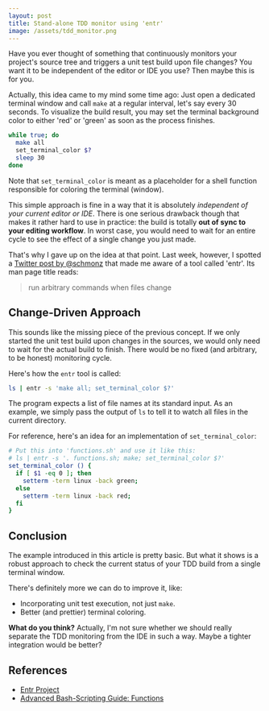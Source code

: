 ```yaml
---
layout: post
title: Stand-alone TDD monitor using 'entr'
image: /assets/tdd_monitor.png
---
```


Have you ever thought of something that continuously monitors your project's source tree and triggers a unit test build upon file changes? You want it to be independent of the editor or IDE you use? Then maybe this is for you.

Actually, this idea came to my mind some time ago: Just open a dedicated terminal window and call `make` at a regular interval, let's say every 30 seconds. To visualize the build result, you may set the terminal background color to either 'red' or 'green' as soon as the process finishes.

```bash
while true; do
  make all
  set_terminal_color $?
  sleep 30
done
```

Note that `set_terminal_color` is meant as a placeholder for a shell function responsible for coloring the terminal (window).

This simple approach is fine in a way that it is absolutely *independent of your current editor or IDE*. There is one serious drawback though that makes it rather hard to use in practice: the build is totally **out of sync to your editing workflow**. In worst case, you would need to wait for an entire cycle to see the effect of a single change you just made.

That's why I gave up on the idea at that point. Last week, however, I spotted a [Twitter post by @schmonz](https://twitter.com/schmonz/status/1049489149080821760) that made me aware of a tool called 'entr'. Its man page title reads:
> run arbitrary commands when files change

## Change-Driven Approach

This sounds like the missing piece of the previous concept. If we only started the unit test build upon changes in the sources, we would only need to wait for the actual build to finish. There would be no fixed (and arbitrary, to be honest) monitoring cycle.

Here's how the `entr` tool is called:
```bash
ls | entr -s 'make all; set_terminal_color $?'
```

The program expects a list of file names at its standard input. As an example, we simply pass the output of `ls` to tell it to watch all files in the current directory.

For reference, here's an idea for an implementation of `set_terminal_color`:
```bash
# Put this into 'functions.sh' and use it like this:
# ls | entr -s '. functions.sh; make; set_terminal_color $?'
set_terminal_color () {
  if [ $1 -eq 0 ]; then
    setterm -term linux -back green;
  else
    setterm -term linux -back red;
  fi
}

```

## Conclusion

The example introduced in this article is pretty basic. But what it shows is a robust approach to check the current status of your TDD build from a single terminal window.

There's definitely more we can do to improve it, like:
- Incorporating unit test execution, not just `make`.
- Better (and prettier) terminal coloring.

**What do you think?** Actually, I'm not sure whether we should really separate the TDD monitoring from the IDE in such a way. Maybe a tighter integration would be better?

## References
- [Entr Project]( http://entrproject.org/ )
- [Advanced Bash-Scripting Guide: Functions](http://tldp.org/LDP/abs/html/functions.html)
